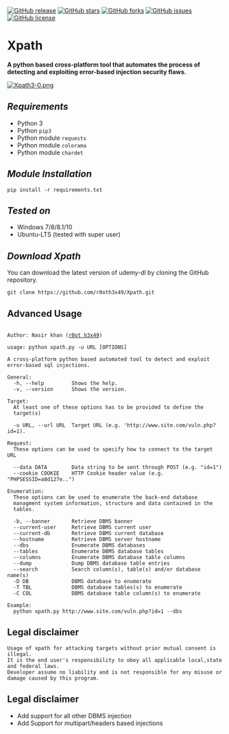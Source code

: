 [![GitHub release](https://img.shields.io/badge/release-v3.0-brightgreen?style=flat-square)](https://github.com/r0oth3x49/Xpath/releases/tag/v3.0)
[![GitHub stars](https://img.shields.io/github/stars/r0oth3x49/Xpath.svg?style=flat-square)](https://github.com/r0oth3x49/Xpath/stargazers)
[![GitHub forks](https://img.shields.io/github/forks/r0oth3x49/Xpath.svg?style=flat-square)](https://github.com/r0oth3x49/Xpath/network)
[![GitHub issues](https://img.shields.io/github/issues/r0oth3x49/Xpath.svg?style=flat-square)](https://github.com/r0oth3x49/Xpath/issues)
[![GitHub license](https://img.shields.io/github/license/r0oth3x49/Xpath.svg?style=flat-square)](https://github.com/r0oth3x49/Xpath/blob/master/LICENSE)

# Xpath
**A python based cross-platform tool that automates the process of detecting and exploiting error-based injection security flaws.**

[![Xpath3-0.png](https://i.postimg.cc/x1YTx1bc/Xpath3-0.png)](https://postimg.cc/F7W41mp4)


## ***Requirements***

- Python 3
- Python `pip3`
- Python module `requests`
- Python module `colorama`
- Python module `chardet`

## ***Module Installation***

    pip install -r requirements.txt

## ***Tested on***

- Windows 7/8/8.1/10
- Ubuntu-LTS (tested with super user)

## ***Download Xpath***

You can download the latest version of udemy-dl by cloning the GitHub repository.

    git clone https://github.com/r0oth3x49/Xpath.git

## **Advanced Usage**

<pre><code>
Author: Nasir khan (<a href="http://r0oth3x49.herokuapp.com/">r0ot h3x49</a>)

usage: python xpath.py -u URL [OPTIONS]

A cross-platform python based automated tool to detect and exploit error-based sql injections.

General:
  -h, --help         Shows the help.
  -v, --version      Shows the version.

Target:
  At least one of these options has to be provided to define the
  target(s)

  -u URL, --url URL  Target URL (e.g. 'http://www.site.com/vuln.php?id=1).

Request:
  These options can be used to specify how to connect to the target URL

  --data DATA        Data string to be sent through POST (e.g. "id=1")
  --cookie COOKIE    HTTP Cookie header value (e.g. "PHPSESSID=a8d127e..")

Enumeration:
  These options can be used to enumerate the back-end database
  managment system information, structure and data contained in the
  tables.

  -b, --banner       Retrieve DBMS banner
  --current-user     Retrieve DBMS current user
  --current-db       Retrieve DBMS current database
  --hostname         Retrieve DBMS server hostname
  --dbs              Enumerate DBMS databases
  --tables           Enumerate DBMS database tables
  --columns          Enumerate DBMS database table columns
  --dump             Dump DBMS database table entries
  --search           Search column(s), table(s) and/or database name(s)
  -D DB              DBMS database to enumerate
  -T TBL             DBMS database tables(s) to enumerate
  -C COL             DBMS database table column(s) to enumerate

Example:
  python xpath.py http://www.site.com/vuln.php?id=1 --dbs
</code></pre>


## **Legal disclaimer**

    Usage of xpath for attacking targets without prior mutual consent is illegal.
    It is the end user's responsibility to obey all applicable local,state and federal laws. 
    Developer assume no liability and is not responsible for any misuse or damage caused by this program.


## **Legal disclaimer**
 - Add support for all other DBMS injection
 - Add Support for multipart/headers based injections